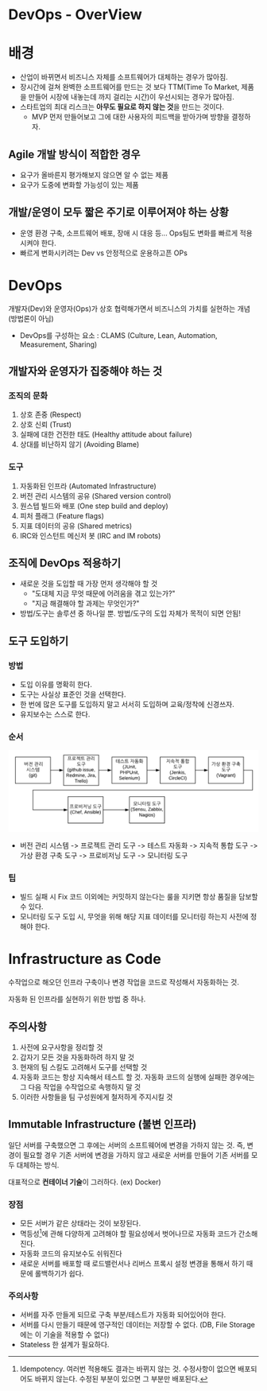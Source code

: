 DevOps - OverView
====

# 배경
* 산업이 바뀌면서 비즈니스 자체를 소프트웨어가 대체하는 경우가 많아짐.
* 장시간에 걸쳐 완벽한 소프트웨어를 만드는 것 보다 TTM(Time To Market, 제품을 만들어 시장에 내놓는데 까지 걸리는 시간)이 우선시되는 경우가 많아짐.
* 스타트업의 최대 리스크는 **아무도 필요로 하지 않는 것**을 만드는 것이다.
    * MVP 먼저 만들어보고 그에 대한 사용자의 피드백을 받아가며 방향을 결정하자.

## Agile 개발 방식이 적합한 경우
* 요구가 올바른지 평가해보지 않으면 알 수 없는 제품
* 요구가 도중에 변화할 가능성이 있는 제품

## 개발/운영이 모두 짧은 주기로 이루어져야 하는 상황
* 운영 환경 구축, 소프트웨어 배포, 장애 시 대응 등... Ops팀도 변화를 빠르게 적용시켜야 한다.
* 빠르게 변화시키려는  Dev vs 안정적으로 운용하고픈 OPs

# DevOps
개발자(Dev)와 운영자(Ops)가 상호 협력해가면서 비즈니스의 가치를 실현하는 개념 (방법론이 아님)
* DevOps를 구성하는 요소 : CLAMS (Culture, Lean, Automation, Measurement, Sharing)

## 개발자와 운영자가 집중해야 하는 것
### 조직의 문화
1. 상호 존중 (Respect)
2. 상호 신뢰 (Trust)
3. 실패에 대한 건전한 태도 (Healthy attitude about failure)
4. 상대를 비난하지 않기 (Avoiding Blame)

### 도구
1. 자동화된 인프라 (Automated Infrastructure)
2. 버전 관리 시스템의 공유 (Shared version control)
3. 원스텝 빌드와 배포 (One step build and deploy)
4. 피처 플래그 (Feature flags)
5. 지표 데이터의 공유 (Shared metrics)
6. IRC와 인스턴트 메신저 봇 (IRC and IM robots)

## 조직에 DevOps 적용하기
* 새로운 것을 도입할 때 가장 먼저 생각해야 할 것 
    * "도대체 지금 무엇 때문에 어려움을 겪고 있는가?"
    * "지금 해결해야 할 과제는 무엇인가?"
* 방법/도구는 솔루션 중 하나일 뿐. 방법/도구의 도입 자체가 목적이 되면 안됨!

## 도구 도입하기
### 방법
* 도입 이유를 명확히 한다.
* 도구는 사실상 표준인 것을 선택한다.
* 한 번에 많은 도구를 도입하지 말고 서서히 도입하며 교육/정착에 신경쓰자.
* 유지보수는 스스로 한다.

### 순서
![](./images/도구도입과정.png)
* 버전 관리 시스템 -> 프로젝트 관리 도구 -> 테스트 자동화 -> 지속적 통합 도구 -> 가상 환경 구축 도구 -> 프로비저닝 도구 -> 모니터링 도구

### 팁
* 빌드 실패 시 Fix 코드 이외에는 커밋하지 않는다는 룰을 지키면 항상 품질을 담보할 수 있다.
* 모니터링 도구 도입 시, 무엇을 위해 해당 지표 데이터를 모니터링 하는지 사전에 정해야 한다.

# Infrastructure as Code
수작업으로 해오던 인프라 구축이나 변경 작업을 코드로 작성해서 자동화하는 것.

자동화 된 인프라를 실현하기 위한 방법 중 하나.

## 주의사항
1. 사전에 요구사항을 정리할 것
2. 갑자기 모든 것을 자동화하려 하지 말 것
3. 현재의 팀 스킬도 고려해서 도구를 선택할 것
4. 자동화 코드는 항상 지속해서 테스트 할 것. 자동화 코드의 실행에 실패한 경우에는 그 다음 작업을 수작업으로 속행하지 말 것
5. 이러한 사항들을 팀 구성원에게 철저하게 주지시킬 것

## Immutable Infrastructure (불변 인프라)
일단 서버를 구축했으면 그 후에는 서버의 소프트웨어에 변경을 가하지 않는 것.
즉, 변경이 필요할 경우 기존 서버에 변경을 가하지 않고 새로운 서버를 만들어 기존 서버를 모두 대체하는 방식.

대표적으로 **컨테이너 기술**이 그러하다. (ex) Docker)

### 장점
* 모든 서버가 같은 상태라는 것이 보장된다.
* 멱등성[^1]에 관해 다양하게 고려해야 할 필요성에서 벗어나므로 자동화 코드가 간소해진다.
* 자동화 코드의 유지보수도 쉬워진다
* 새로운 서버를 배포할 때 로드밸런서나 리버스 프록시 설정 변경을 통해서 하기 때문에 롤백하기가 쉽다.

[^1]: Idempotency. 여러번 적용해도 결과는 바뀌지 않는 것. 수정사항이 없으면 배포되어도 바뀌지 않는다. 수정된 부분이 있으면 그 부분만 배포된다.

### 주의사항
* 서버를 자주 만들게 되므로 구축 부분/테스트가 자동화 되어있어야 한다.
* 서버를 다시 만들기 때문에 영구적인 데이터는 저장할 수 없다. (DB, File Storage에는 이 기술을 적용할 수 없다)
* Stateless 한 설계가 필요하다.

